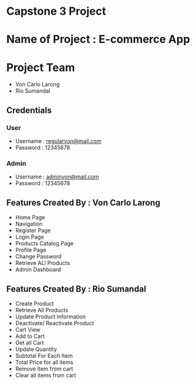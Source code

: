 # Capstone 3 Project

# Name of Project : E-commerce App

# Project Team

- Von Carlo Larong
- Rio Sumandal

## Credentials

### User

- Username : regularvon@mail.com
- Password : 12345678

### Admin

- Username : adminvon@mail.com
- Password : 12345678

## Features Created By : Von Carlo Larong

- Home Page
- Navigation
- Register Page
- Login Page
- Products Catalog Page
- Profile Page
- Change Password
- Retrieve ALl Products
- Admin Dashboard

## Features Created By : Rio Sumandal

- Create Product
- Retrieve All Products
- Update Product Information
- Deactivate/ Reactivate Product
- Cart View
- Add to Cart
- Get all Cart
- Update Quantity
- Subtotal For Each Item
- Total Price for all items
- Remove item from cart
- Clear all items from cart
